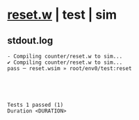 # [reset.w](../../../../examples/tests/valid/reset.w) | test | sim

## stdout.log
```log
- Compiling counter/reset.w to sim...
✔ Compiling counter/reset.w to sim...
pass ─ reset.wsim » root/env0/test:reset
 




Tests 1 passed (1) 
Duration <DURATION>

```

